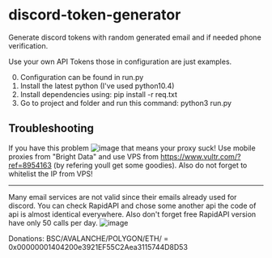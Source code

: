 # discord-token-generator

Generate discord tokens with random generated email and if needed phone verification.

Use your own API Tokens those in configuration are just examples.

0. Configuration can be found in run.py
1. Install the latest python (I've used python10.4)
2. Install dependencies using: pip install -r req.txt
3. Go to project and folder and run this command: python3 run.py

 

Troubleshooting
----------------
If you have this problem ![image](https://user-images.githubusercontent.com/6261338/167702364-3436b035-c1d1-43a2-a19b-85eb46137fc9.png)
that means your proxy suck! Use mobile proxies from "Bright Data" and use VPS from https://www.vultr.com/?ref=8954163 (by refering youll get some goodies). Also do not forget to whitelist the IP from VPS!

----------------

Many email services are not valid since their emails already used for discord. You can check RapidAPI and chose some another api the code of api is almost
identical everywhere. Also don't forget free RapidAPI version have only 50 calls per day.
![image](https://user-images.githubusercontent.com/6261338/168022229-1b0264a9-0398-451d-b1b9-316e15fffce6.png)


Donations:
BSC/AVALANCHE/POLYGON/ETH/ = 0x00000001404200e3921EF55C2Aea3115744D8D53
